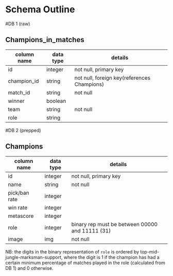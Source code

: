 # Schema Outline


#DB 1 (raw)

## Champions_in_matches
column name | data type | details
------------|-----------|-----------------------
id          | integer   | not null, primary key
champion_id | string    | not null, foreign key(references Champions)
match_id    | string    | not null
winner      | boolean   |
team        | string    | not null
role        | string    |

#DB 2 (prepped)

## Champions
column name      | data type | details
-----------------|-----------|-----------------------
id               | integer   | not null, primary key
name             | string    | not null
pick/ban rate    | integer   |
win rate         | integer   |
metascore        | integer   |
role             | integer   | binary rep must be between 00000 and 11111 (31)
image            | img       | not null

NB: the digits in the binary representation of `role` is ordered by
top-mid-jungle-marksman-support,
where the digit is 1 if the champion has had a certain minimum percentage of matches
played in the role (calculated from DB 1) and 0 otherwise.
